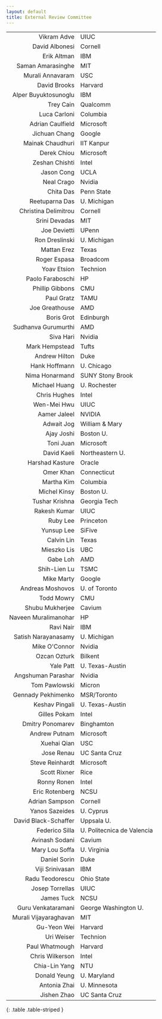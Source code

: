 ```yaml
---
layout: default
title: External Review Committee
---
```

|                                                        |                                  |
| -----------------------------------------------------: | -------------------------------- |
|                                            Vikram Adve |                             UIUC |
|                                         David Albonesi |                          Cornell |
|                                            Erik Altman |                              IBM |
|                                      Saman Amarasinghe |                              MIT |
|                                       Murali Annavaram |                              USC |
|                                           David Brooks |                          Harvard |
|                                   Alper Buyuktosunoglu |                              IBM |
|                                              Trey Cain |                         Qualcomm |
|                                           Luca Carloni |                         Columbia |
|                                       Adrian Caulfield |                        Microsoft |
|                                          Jichuan Chang |                           Google |
|                                       Mainak Chaudhuri |                       IIT Kanpur |
|                                            Derek Chiou |                        Microsoft |
|                                         Zeshan Chishti |                            Intel |
|                                             Jason Cong |                             UCLA |
|                                             Neal Crago |                           Nvidia |
|                                              Chita Das |                       Penn State |
|                                         Reetuparna Das |                      U. Michigan |
|                                   Christina Delimitrou |                          Cornell |
|                                          Srini Devadas |                              MIT |
|                                           Joe Devietti |                            UPenn |
|                                         Ron Dreslinski |                      U. Michigan |
|                                            Mattan Erez |                            Texas |
|                                           Roger Espasa |                         Broadcom |
|                                            Yoav Etsion |                         Technion |
|                                       Paolo Faraboschi |                               HP |
|                                        Phillip Gibbons |                              CMU |
|                                             Paul Gratz |                             TAMU |
|                                         Joe Greathouse |                              AMD |
|                                             Boris Grot |                        Edinburgh |
|                                    Sudhanva Gurumurthi |                              AMD |
|                                              Siva Hari |                           Nvidia |
|                                         Mark Hempstead |                            Tufts |
|                                          Andrew Hilton |                             Duke |
|                                          Hank Hoffmann |                       U. Chicago |
|                                         Nima Honarmand |                 SUNY Stony Brook |
|                                          Michael Huang |                     U. Rochester |
|                                           Chris Hughes |                            Intel |
|                                            Wen-Mei Hwu |                             UIUC |
|                                           Aamer Jaleel |                           NVIDIA |
|                                             Adwait Jog |                   William & Mary |
|                                             Ajay Joshi |                        Boston U. |
|                                              Toni Juan |                        Microsoft |
|                                            David Kaeli |                  Northeastern U. |
|                                        Harshad Kasture |                           Oracle |
|                                              Omer Khan |                      Connecticut |
|                                             Martha Kim |                         Columbia |
|                                           Michel Kinsy |                        Boston U. |
|                                         Tushar Krishna |                     Georgia Tech |
|                                           Rakesh Kumar |                             UIUC |
|                                               Ruby Lee |                        Princeton |
|                                             Yunsup Lee |                           SiFive |
|                                             Calvin Lin |                            Texas |
|                                            Mieszko Lis |                              UBC |
|                                               Gabe Loh |                              AMD |
|                                           Shih-Lien Lu |                             TSMC |
|                                             Mike Marty |                           Google |
|                                       Andreas Moshovos |                    U. of Toronto |
|                                             Todd Mowry |                              CMU |
|                                        Shubu Mukherjee |                           Cavium |
|                                   Naveen Muralimanohar |                               HP |
|                                              Ravi Nair |                              IBM |
|                                    Satish Narayanasamy |                      U. Michigan |
|                                          Mike O'Connor |                           Nvidia |
|                                           Ozcan Ozturk |                          Bilkent |
|                                              Yale Patt |                  U. Texas-Austin |
|                                     Angshuman Parashar |                           Nvidia |
|                                          Tom Pawlowski |                           Micron |
|                                     Gennady Pekhimenko |                      MSR/Toronto |
|                                         Keshav Pingali |                  U. Texas-Austin |
|                                           Gilles Pokam |                            Intel |
|                                       Dmitry Ponomarev |                       Binghamton |
|                                          Andrew Putnam |                        Microsoft |
|                                            Xuehai Qian |                              USC |
|                                             Jose Renau |                    UC Santa Cruz |
|                                        Steve Reinhardt |                        Microsoft |
|                                           Scott Rixner |                             Rice |
|                                            Ronny Ronen |                            Intel |
|                                         Eric Rotenberg |                             NCSU |
|                                         Adrian Sampson |                          Cornell |
|                                         Yanos Sazeides |                        U. Cyprus |
|                                   David Black-Schaffer |                       Uppsala U. |
|                                         Federico Silla |       U. Politecnica de Valencia |
|                                         Avinash Sodani |                           Cavium |
|                                         Mary Lou Soffa |                      U. Virginia |
|                                           Daniel Sorin |                             Duke |
|                                        Viji Srinivasan |                              IBM |
|                                        Radu Teodorescu |                       Ohio State |
|                                        Josep Torrellas |                             UIUC |
|                                             James Tuck |                             NCSU |
|                                     Guru Venkataramani |             George Washington U. |
|                                  Murali Vijayaraghavan |                              MIT |
|                                            Gu-Yeon Wei |                          Harvard |
|                                             Uri Weiser |                         Technion |
|                                         Paul Whatmough |                          Harvard |
|                                        Chris Wilkerson |                            Intel |
|                                          Chia-Lin Yang |                              NTU |
|                                           Donald Yeung |                      U. Maryland |
|                                           Antonia Zhai |                     U. Minnesota |
|                                            Jishen Zhao |                    UC Santa Cruz |
{: .table .table-striped }
